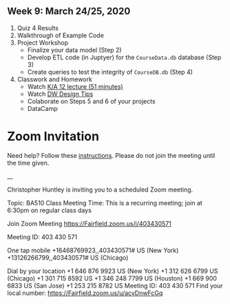 ## Week 9: March 24/25, 2020

1. Quiz 4 Results
2. Walkthrough of Example Code
3. Project Workshop 
    * Finalize your data model (Step 2)
    * Develop ETL code (in Juptyer) for the `CourseData.db` database (Step 3)
    * Create queries to test the integrity of `CourseDB.db` (Step 4)
4. Classwork and Homework
    * Watch [K/A 12 lecture (51 minutes)](https://www.dropbox.com/s/grucwj08b1x0m89/ba510_l10_big_data.mp4?dl=0)
    * Watch [DW Design Tips](https://www.dropbox.com/s/j6mmcmwz9pcl7w0/ba510_dw_tips.mp4?dl=0)
    * Colaborate on Steps 5 and 6 of your projects
    * DataCamp

# Zoom Invitation
Need help? Follow these [instructions](https://quip.com/rULNAVPjKQlj).
Please do not join the meeting until the time given. 

__

Christopher Huntley is inviting you to a scheduled Zoom meeting.

Topic: BA510 Class Meeting
Time: This is a recurring meeting; join at 6:30pm on regular class days

Join Zoom Meeting
https://Fairfield.zoom.us/j/403430571

Meeting ID: 403 430 571

One tap mobile
+16468769923,,403430571# US (New York)
+13126266799,,403430571# US (Chicago)

Dial by your location
        +1 646 876 9923 US (New York)
        +1 312 626 6799 US (Chicago)
        +1 301 715 8592 US
        +1 346 248 7799 US (Houston)
        +1 669 900 6833 US (San Jose)
        +1 253 215 8782 US
Meeting ID: 403 430 571
Find your local number: https://Fairfield.zoom.us/u/acvDnwFcGq



